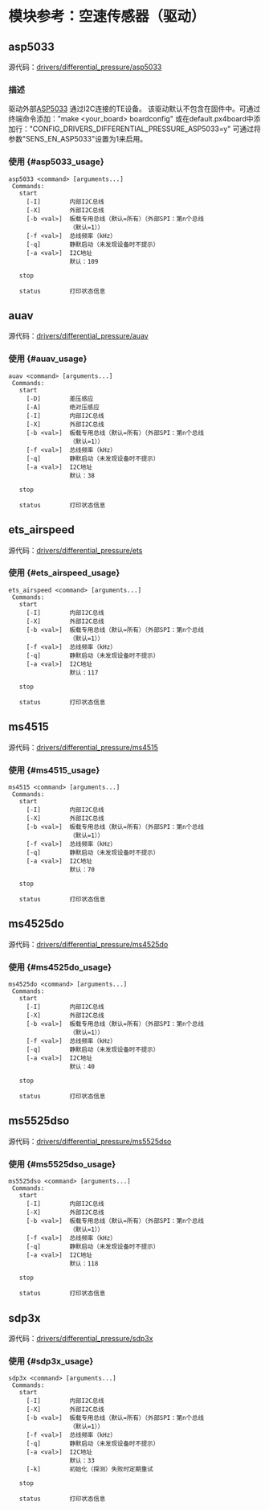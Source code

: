 # 模块参考：空速传感器（驱动）

## asp5033

源代码：[drivers/differential_pressure/asp5033](https://github.com/PX4/PX4-Autopilot/tree/main/src/drivers/differential_pressure/asp5033)

### 描述
驱动外部[ASP5033](https://www.qio-tek.com/index.php/product/qiotek-asp5033-dronecan-airspeed-and-compass-module/)
通过I2C连接的TE设备。
该驱动默认不包含在固件中。可通过终端命令添加："make <your_board> boardconfig"
或在default.px4board中添加行："CONFIG_DRIVERS_DIFFERENTIAL_PRESSURE_ASP5033=y"
可通过将参数"SENS_EN_ASP5033"设置为1来启用。

### 使用 {#asp5033_usage}

```
asp5033 <command> [arguments...]
 Commands:
   start
     [-I]        内部I2C总线
     [-X]        外部I2C总线
     [-b <val>]  板载专用总线（默认=所有）（外部SPI：第n个总线
                 （默认=1））
     [-f <val>]  总线频率（kHz）
     [-q]        静默启动（未发现设备时不提示）
     [-a <val>]  I2C地址
                 默认：109

   stop

   status        打印状态信息
```

## auav

源代码：[drivers/differential_pressure/auav](https://github.com/PX4/PX4-Autopilot/tree/main/src/drivers/differential_pressure/auav)

### 使用 {#auav_usage}

```
auav <command> [arguments...]
 Commands:
   start
     [-D]        差压感应
     [-A]        绝对压感应
     [-I]        内部I2C总线
     [-X]        外部I2C总线
     [-b <val>]  板载专用总线（默认=所有）（外部SPI：第n个总线
                 （默认=1））
     [-f <val>]  总线频率（kHz）
     [-q]        静默启动（未发现设备时不提示）
     [-a <val>]  I2C地址
                 默认：38

   stop

   status        打印状态信息
```

## ets_airspeed

源代码：[drivers/differential_pressure/ets](https://github.com/PX4/PX4-Autopilot/tree/main/src/drivers/differential_pressure/ets)

### 使用 {#ets_airspeed_usage}

```
ets_airspeed <command> [arguments...]
 Commands:
   start
     [-I]        内部I2C总线
     [-X]        外部I2C总线
     [-b <val>]  板载专用总线（默认=所有）（外部SPI：第n个总线
                 （默认=1））
     [-f <val>]  总线频率（kHz）
     [-q]        静默启动（未发现设备时不提示）
     [-a <val>]  I2C地址
                 默认：117

   stop

   status        打印状态信息
```

## ms4515

源代码：[drivers/differential_pressure/ms4515](https://github.com/PX4/PX4-Autopilot/tree/main/src/drivers/differential_pressure/ms4515)

### 使用 {#ms4515_usage}

```
ms4515 <command> [arguments...]
 Commands:
   start
     [-I]        内部I2C总线
     [-X]        外部I2C总线
     [-b <val>]  板载专用总线（默认=所有）（外部SPI：第n个总线
                 （默认=1））
     [-f <val>]  总线频率（kHz）
     [-q]        静默启动（未发现设备时不提示）
     [-a <val>]  I2C地址
                 默认：70

   stop

   status        打印状态信息
```

## ms4525do

源代码：[drivers/differential_pressure/ms4525do](https://github.com/PX4/PX4-Autopilot/tree/main/src/drivers/differential_pressure/ms4525do)

### 使用 {#ms4525do_usage}

```
ms4525do <command> [arguments...]
 Commands:
   start
     [-I]        内部I2C总线
     [-X]        外部I2C总线
     [-b <val>]  板载专用总线（默认=所有）（外部SPI：第n个总线
                 （默认=1））
     [-f <val>]  总线频率（kHz）
     [-q]        静默启动（未发现设备时不提示）
     [-a <val>]  I2C地址
                 默认：40

   stop

   status        打印状态信息
```

## ms5525dso

源代码：[drivers/differential_pressure/ms5525dso](https://github.com/PX4/PX4-Autopilot/tree/main/src/drivers/differential_pressure/ms5525dso)

### 使用 {#ms5525dso_usage}

```
ms5525dso <command> [arguments...]
 Commands:
   start
     [-I]        内部I2C总线
     [-X]        外部I2C总线
     [-b <val>]  板载专用总线（默认=所有）（外部SPI：第n个总线
                 （默认=1））
     [-f <val>]  总线频率（kHz）
     [-q]        静默启动（未发现设备时不提示）
     [-a <val>]  I2C地址
                 默认：118

   stop

   status        打印状态信息
```

## sdp3x

源代码：[drivers/differential_pressure/sdp3x](https://github.com/PX4/PX4-Autopilot/tree/main/src/drivers/differential_pressure/sdp3x)

### 使用 {#sdp3x_usage}

```
sdp3x <command> [arguments...]
 Commands:
   start
     [-I]        内部I2C总线
     [-X]        外部I2C总线
     [-b <val>]  板载专用总线（默认=所有）（外部SPI：第n个总线
                 （默认=1））
     [-f <val>]  总线频率（kHz）
     [-q]        静默启动（未发现设备时不提示）
     [-a <val>]  I2C地址
                 默认：33
     [-k]        初始化（探测）失败时定期重试

   stop

   status        打印状态信息
```